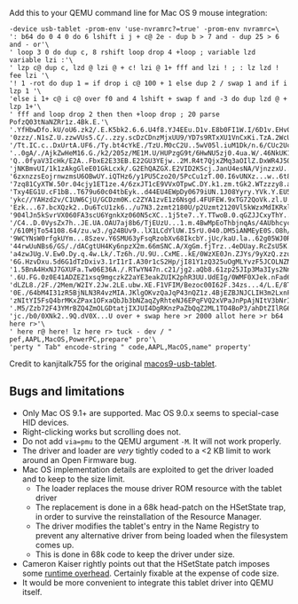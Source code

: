 Add this to your QEMU command line for Mac OS 9 mouse integration:

	-device usb-tablet -prom-env 'use-nvramrc?=true' -prom-env nvramrc=\
	': b64 do 0 4 0 do 6 lshift i j + c@ 2e - dup b > 7 and - dup 25 > 6 and - or'\
	' loop 3 0 do dup c, 8 rshift loop drop 4 +loop ; variable lzd variable lzi :'\
	' lzp c@ dup c, lzd @ lzi @ + c! lzi @ 1+ fff and lzi ! ; : lz lzd ! fee lzi '\
	'! 1 -rot do dup 1 = if drop i c@ 100 + 1 else dup 2 / swap 1 and if i lzp 1 '\
	'else i 1+ c@ i c@ over f0 and 4 lshift + swap f and -3 do dup lzd @ + lzp 1+'\
	' fff and loop drop 2 then then +loop drop ; 20 parse PofzQ03tNaNZRr1z.4Bk.E.'\
	'.YfHbwDfo.kU/oU6.zk2/.E.K5bk2.6.6.U4f8.YJ4EEu.D1v.E8b0FI1W.I/6D1v.EHv0.EPjuM'\
	'0zzz/.N1sZ.U.zzwVUs5.C/..zzy.scDzCDnzMjxUU9/YD7s9RTxXU1VnCxKi.TzA.2WcU1I..Dx'\
	'/Tt.IC.c..DxUrtA.UF6./Ty.bt4cYkE./TzU.M0cC2U..5wV05l.iuM1Dk/n.6/CUc2Uck/oUDg'\
	'..0gA/./AjkZwHeM16.G./k2/205z/ME1M.U/HUPzgG9t/6HwNU5zj0.4ua.W/.46NkUK1UU/3GY'\
	'Q..0fyaV3IcHk/E2A..FbxE2E33EB.E22GU3YEjw..2M.R4t7QjxZMq3aOIlZ.DxWR4J5QqJGREx'\
	'jNKBmvUI/1k1zAkgGleE01GkLcxk/.G2EhQAZGX.E2VID2KScj.JanU4esNA/VjnzzxU..6.sMc/'\
	'6zxnzzsEojrnwzmsU6OBwUY.iQTHz6/y1PU5Czo20/5PcCu1zT.00.I6vUNXz...w..6t861z/U.'\
	'7zq81CyXTW.50r.04cjy1ET1ze.4/6zxJT1cE9VVxOTpwC.DY.k1.zm.tGk2.WTzzzy8.aAXzD.1'\
	'Txy4EG1U.cF1bB..T679u60c04tbEyk..d44EU4EWpDy0679iUN.1J08Yyry.YVk.Y.EU5./c67P'\
	'ykc//YAHzd2v/C1UW6CjU/GCDzm0K.c2ZYA1zvE1z6Nsgd.4FUFEW.9xTG72QoVk.zl.U.8.v.mk'\
	'Ezk...67.bcXQzk2..Du6TcU1zk6../u7N3.2zmt2180U/p2Uzmt2120Vl5kWzxMdIKRxlZHKzzu'\
	'904lJn5kSvrVX060FA3scU6YgnkXz060N5cXC..1j5te7..Y.TTwoB.0.qGZJJCxyThY..1/qzs7'\
	'/C4..D.0VysZx7h..JE.UA.OAU7aj8b6/TjEUzU...1.m.4BwMpEoThbjnqAs/4AUbhcyciY.DcY'\
	'/610MjTo54108.64/zu.w3./g24BUv9..lX1LCdYlUW.I5rU.040.DM5iANMEyE0S.O8h/W0Gzjx'\
	'9WCYNsW0rfgkUYm...8Szev.Y6SMU63yFsqRzobXv68IkcbY.jUc/kaU.la..62g05WJ0RjcVA06'\
	'44rwUuNBs6/GS/./dACgtUH4Ky6npzX2m.66mSNC.A/XgGm.fjTrz..4eDUay.RcZsU5K.Rs/eEL'\
	'a4zwJUg.V.Ew0.Dy.q.4w.Lk/.Tz6h./U.9U..CxME..kE/0WzXE0Jn.ZJYs/9yXzQ.zzuOg5.5V'\
	'6G.HzvDxu.5d6G1dTzDxiv3.1rI1rI.A30r1cS2Hp/jI81Y1zQ325uOgMLYvzF5JCOLNZNKDzMKl'\
	'1.5BnA4HxNJ7GXUFa.Tw06E36A./.RTwYN47n.c21/jg2.aQb8.61zp25JIp3Ma3Iys2Nn.Q/../'\
	'.6U.FG.0z0E41ADZEZ1xsq9mgczkZ2aYE3eakZUIK2phR3UU.UdEIg/0WMF0XJek.nFad6WdN/VW'\
	'dLZL8./2F./2Mem/W2IY.2Jw.2LE.ubw.XE.F1VFIM/Bezoc00I62F.34zs...4/L.E/8TkS/.s/'\
	'0E./64bM4I31zR5BjNLN3R4vzMIA.JKlgOKvzQaJqP43nQZ1z.4BjEZBJNJCLIH3m2LxnFa/kPab'\
	'zNItYI5FsQ4brMKxZPax1OFxaQbJb3bNZaqZyRhteNJ6EPqFVQ2xVPaJnPpAjNItV3bNrI25SO3E'\
	'.M5/Zzb72F43YMrBZQ4ZmOLGDtatjIXJUI4DgRKnzPaZbQqZ2ML1TO4BoP3/ahDtZIlRG6E1YiY1'\
	'jc./b0/0XNk2..9Q.dV0X...U over + swap here >r 2000 allot here >r b64 here r>'\
	' here r@ here! lz here r> tuck - dev / " pef,AAPL,MacOS,PowerPC,prepare" pro'\
	'perty " Tab" encode-string " code,AAPL,MacOS,name" property'

Credit to kanjitalk755 for the original
[macos9-usb-tablet](https://github.com/kanjitalk755/macos9-usb-tablet).

## Bugs and limitations

- Only Mac OS 9.1+ are supported. Mac OS 9.0.x seems to special-case HID devices.
- Right-clicking works but scrolling does not.
- Do not add `via=pmu` to the QEMU argument `-M`. It will not work properly.
- The driver and loader are *very* tightly coded to a <2 KB limit to work around
  an Open Firmware bug.
- Mac OS implementation details are exploited to get the driver loaded and to
  keep to the size limit.
  - The loader replaces the mouse driver ROM resource with the tablet driver
  - The replacement is done in a 68k head-patch on the HSetState trap, in order
    to survive the reinstallation of the Resource Manager.
  - The driver modifies the tablet's entry in the Name Registry to prevent any
    alternative driver from being loaded when the filesystem comes up.
  - This is done in 68k code to keep the driver under size.
- Cameron Kaiser rightly points out that the HSetState patch imposes some
  [runtime overhead](https://oldvcr.blogspot.com/2022/07/a-brief-dive-into-power-mac-inits-and.html).
  Certainly fixable at the expense of code size.
- It would be more convenient to integrate this tablet driver into QEMU itself.
